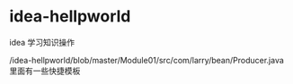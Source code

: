 # idea-hellpworld
idea 学习知识操作

/idea-hellpworld/blob/master/Module01/src/com/larry/bean/Producer.java 里面有一些快捷模板
